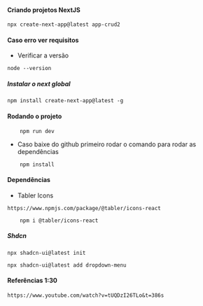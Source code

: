 #### Criando projetos NextJS
```
npx create-next-app@latest app-crud2
```

#### Caso erro ver requisitos
* Verificar a versão
```
node --version
```

##### Instalar o next global
```
npm install create-next-app@latest -g
```

#### Rodando o projeto
```
    npm run dev
```

* Caso baixe do github primeiro rodar o comando para rodar as dependências
```
    npm install
```

#### Dependências
* Tabler Icons
```
https://www.npmjs.com/package/@tabler/icons-react
```
```
    npm i @tabler/icons-react
```

##### Shdcn 
``` https://ui.shadcn.com/docs/components/accordion
npx shadcn-ui@latest init
```

```
npx shadcn-ui@latest add dropdown-menu
```

#### Referências 1:30
```
https://www.youtube.com/watch?v=tUQDzI26TLo&t=386s
```